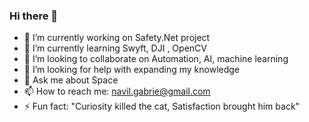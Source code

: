 ### Hi there 👋


- 🔭 I’m currently working on Safety.Net project
- 🌱 I’m currently learning Swyft, DJI , OpenCV
- 👯 I’m looking to collaborate on Automation, AI, machine learning
- 🤔 I’m looking for help with expanding my knowledge
- 💬 Ask me about Space
- 📫 How to reach me: navil.gabrie@gmail.com
- ⚡ Fun fact: "Curiosity killed the cat, Satisfaction brought him back"
<!--
**Nav-03/Nav-03** is a ✨ _special_ ✨ repository because its `README.md` (this file) appears on your GitHub profile.

Here are some ideas to get you started:

- 🔭 I’m currently working on Safety.Net project
- 🌱 I’m currently learning Swyft, DJI , OpenCV
- 👯 I’m looking to collaborate on Automation, AI, machine learning
- 🤔 I’m looking for help with expanding my knowledge
- 💬 Ask me about Space
- 📫 How to reach me: navil.gabrie@gmail.com
- ⚡ Fun fact: "Curiosity killed the cat, Satisfaction brought him back"
-->
